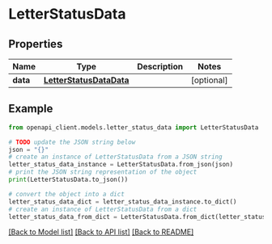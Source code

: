 # LetterStatusData


## Properties

Name | Type | Description | Notes
------------ | ------------- | ------------- | -------------
**data** | [**LetterStatusDataData**](LetterStatusDataData.md) |  | [optional]

## Example

```python
from openapi_client.models.letter_status_data import LetterStatusData

# TODO update the JSON string below
json = "{}"
# create an instance of LetterStatusData from a JSON string
letter_status_data_instance = LetterStatusData.from_json(json)
# print the JSON string representation of the object
print(LetterStatusData.to_json())

# convert the object into a dict
letter_status_data_dict = letter_status_data_instance.to_dict()
# create an instance of LetterStatusData from a dict
letter_status_data_from_dict = LetterStatusData.from_dict(letter_status_data_dict)
```
[[Back to Model list]](../README.md#documentation-for-models) [[Back to API list]](../README.md#documentation-for-api-endpoints) [[Back to README]](../README.md)
